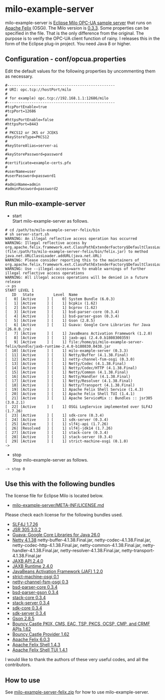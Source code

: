 # milo-example-server
milo-example-server is [Eclipse Milo OPC-UA sample server](https://github.com/eclipse/milo/tree/master/milo-examples/server-examples)
that runs on [Apache Felix](https://felix.apache.org/) (OSGi).
The Milo version is [0.3.3](https://github.com/eclipse/milo/tree/v0.3.3).
Some properties can be specified in the file. That is the only difference from the original.
The purpose is to verify the OPC-UA client function of rainy.
I releases this in the form of the Eclipse plug-in project. You need Java 8 or higher.

## Configuration - conf/opcua.properties
Edit the default values for the following properties by uncommenting them as necessary.
```
#-------------------------------------------------
# URI: opc.tcp://hostPort/milo
#
# for example) opc.tcp://192.168.1.1:12686/milo
#-------------------------------------------------
#tcpPortEnable=true
#tcpPort=12686
#
#httpsPortEnable=false
#httpsPort=8443
#
# PKCS12 or JKS or JCEKS
#keyStoreType=PKCS12
#
#keyStoreAlias=server-ai
#
#keyStorePassword=password
#
#certificate=example-certs.pfx
#
#userName=user
#userPassword=password1
#
#adminName=admin
#adminPassword=password2
```
## Run milo-example-server
- start  
  Start milo-example-server as follows.
```
# cd /path/to/milo-example-server-felix/bin
# sh server-start.sh 
WARNING: An illegal reflective access operation has occurred
WARNING: Illegal reflective access by org.apache.felix.framework.ext.ClassPathExtenderFactory$DefaultClassLoaderExtender (file:/path/to/milo-example-server-felix/bin/felix.jar) to method java.net.URLClassLoader.addURL(java.net.URL)
WARNING: Please consider reporting this to the maintainers of org.apache.felix.framework.ext.ClassPathExtenderFactory$DefaultClassLoaderExtender
WARNING: Use --illegal-access=warn to enable warnings of further illegal reflective access operations
WARNING: All illegal access operations will be denied in a future release
-> ps
START LEVEL 1
   ID   State         Level  Name
[   0] [Active     ] [    0] System Bundle (6.0.3)
[   1] [Active     ] [    1] bcpkix (1.62)
[   2] [Active     ] [    1] bcprov (1.62)
[   3] [Active     ] [    1] bsd-parser-core (0.3.4)
[   4] [Active     ] [    1] bsd-parser-gson (0.3.4)
[   5] [Active     ] [    1] Gson (2.8.5)
[   6] [Active     ] [    1] Guava: Google Core Libraries for Java (26.0.0.jre)
[   7] [Active     ] [    1] JavaBeans Activation Framework (1.2.0)
[   8] [Active     ] [    1] jaxb-api (2.4.0.b1808300359)
[   9] [Active     ] [    1] file:/home/pi/milo-example-server-felix/bundle/jaxb-runtime-2.4.0-b180830.0438.jar
[  10] [Active     ] [    1] milo-example-server (0.3.3)
[  11] [Active     ] [    1] Netty/Buffer (4.1.38.Final)
[  12] [Active     ] [    1] netty-channel-fsm-osgi (0.3.0)
[  13] [Active     ] [    1] Netty/Codec (4.1.38.Final)
[  14] [Active     ] [    1] Netty/Codec/HTTP (4.1.38.Final)
[  15] [Active     ] [    1] Netty/Common (4.1.38.Final)
[  16] [Active     ] [    1] Netty/Handler (4.1.38.Final)
[  17] [Active     ] [    1] Netty/Resolver (4.1.38.Final)
[  18] [Active     ] [    1] Netty/Transport (4.1.38.Final)
[  19] [Active     ] [    1] Apache Felix Shell Service (1.4.3)
[  20] [Active     ] [    1] Apache Felix Shell TUI (1.4.1)
[  21] [Active     ] [    1] Apache ServiceMix :: Bundles :: jsr305 (3.0.2.1)
[  22] [Active     ] [    1] OSGi LogService implemented over SLF4J (1.7.26)
[  23] [Active     ] [    1] sdk-core (0.3.4)
[  24] [Active     ] [    1] sdk-server (0.3.4)
[  25] [Active     ] [    1] slf4j-api (1.7.26)
[  26] [Resolved   ] [    1] slf4j-jdk14 (1.7.26)
[  27] [Active     ] [    1] stack-core (0.3.4)
[  28] [Active     ] [    1] stack-server (0.3.4)
[  29] [Active     ] [    1] strict-machine-osgi (0.1.0)
->
```
- stop  
  Stop milo-example-server as follows.
```
-> stop 0
```
## Use this with the following bundles
The license file for Eclipse Milo is located below.  
- [milo-example-server/META-INF/LICENSE.md](https://github.com/s5uishida/milo-example-server/blob/master/META-INF/LICENSE.md)

Please check each license for the following bundles used.
- [SLF4J 1.7.26](https://www.slf4j.org/)
- [JSR 305 3.0.2](https://mvnrepository.com/artifact/org.apache.servicemix.bundles/org.apache.servicemix.bundles.jsr305/3.0.2_1)
- [Guava: Google Core Libraries for Java 26.0](https://repo1.maven.org/maven2/com/google/guava/guava/26.0-jre/guava-26.0-jre.jar)
- [Netty 4.1.38](https://netty.io/index.html) netty-buffer-4.1.38.Final.jar, netty-codec-4.1.38.Final.jar, netty-codec-http-4.1.38.Final.jar, netty-common-4.1.38.Final.jar, netty-handler-4.1.38.Final.jar, netty-resolver-4.1.38.Final.jar, netty-transport-4.1.38.Final.jar
- [JAXB API 2.4.0](https://mvnrepository.com/artifact/javax.xml.bind/jaxb-api/2.4.0-b180830.0359)
- [JAXB Runtime 2.4.0](https://mvnrepository.com/artifact/org.glassfish.jaxb/jaxb-runtime/2.4.0-b180830.0438)
- [JavaBeans Activation Framework (JAF) 1.2.0](https://mvnrepository.com/artifact/com.sun.activation/javax.activation/1.2.0)
- [strict-machine-osgi 0.1](https://github.com/s5uishida/strict-machine-osgi)
- [netty-channel-fsm-osgi 0.3](https://github.com/s5uishida/netty-channel-fsm-osgi)
- [bsd-parser-core 0.3.4](https://mvnrepository.com/artifact/org.eclipse.milo/bsd-parser-core/0.3.4)
- [bsd-parser-gson 0.3.4](https://mvnrepository.com/artifact/org.eclipse.milo/bsd-parser-gson/0.3.4)
- [stack-core 0.3.4](https://mvnrepository.com/artifact/org.eclipse.milo/stack-core/0.3.4)
- [stack-server 0.3.4](https://mvnrepository.com/artifact/org.eclipse.milo/stack-server/0.3.4)
- [sdk-core 0.3.4](https://mvnrepository.com/artifact/org.eclipse.milo/sdk-core/0.3.4)
- [sdk-server 0.3.4](https://mvnrepository.com/artifact/org.eclipse.milo/sdk-server/0.3.4)
- [Gson 2.8.5](https://mvnrepository.com/artifact/com.google.code.gson/gson/2.8.5)
- [Bouncy Castle PKIX, CMS, EAC, TSP, PKCS, OCSP, CMP, and CRMF APIs 1.62](https://www.bouncycastle.org/download/bcpkix-jdk15on-162.jar)
- [Bouncy Castle Provider 1.62](https://www.bouncycastle.org/download/bcprov-jdk15on-162.jar)
- [Apache Felix 6.0.3](https://felix.apache.org/)
- [Apache Felix Shell 1.4.3](https://felix.apache.org/documentation/subprojects/apache-felix-shell.html)
- [Apache Felix Shell TUI 1.4.1](https://felix.apache.org/documentation/subprojects/apache-felix-shell-tui.html)

I would like to thank the authors of these very useful codes, and all the contributors.

## How to use
See [milo-example-server-felix.zip](https://github.com/s5uishida/milo-example-server/releases) for how to use milo-example-server.
